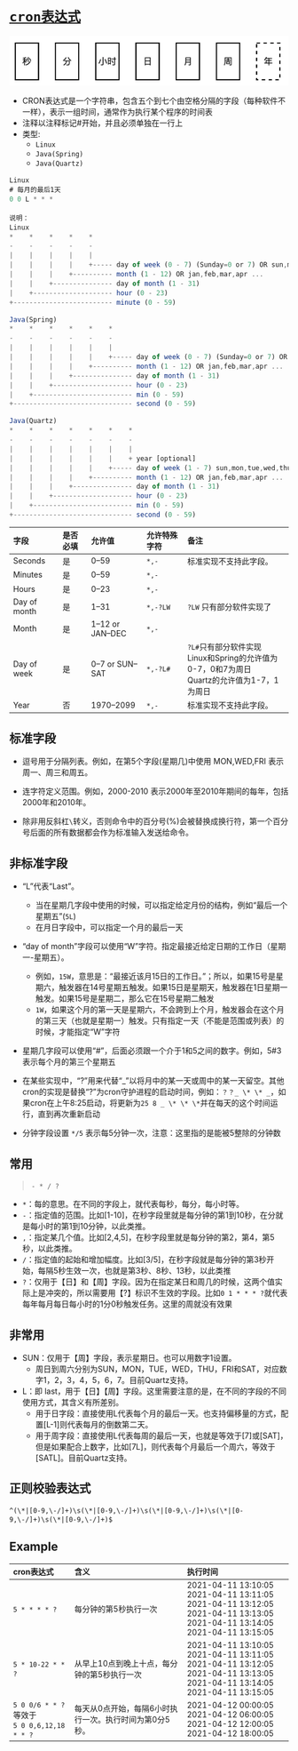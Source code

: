 # [`cron表达式`](/)

![](./.assets/cron表达式-2024-03-15-10-20-54.png)

- CRON表达式是一个字符串，包含五个到七个由空格分隔的字段（每种软件不一样），表示一组时间，通常作为执行某个程序的时间表
- 注释以注释标记#开始，并且必须单独在一行上
- 类型:
  - `Linux`
  - `Java(Spring)`
  - `Java(Quartz)`

```js
Linux
# 每月的最后1天
0 0 L * * *

说明：
Linux
*    *    *    *    *
-    -    -    -    -
|    |    |    |    |
|    |    |    |    +----- day of week (0 - 7) (Sunday=0 or 7) OR sun,mon,tue,wed,thu,fri,sat
|    |    |    +---------- month (1 - 12) OR jan,feb,mar,apr ...
|    |    +--------------- day of month (1 - 31)
|    +-------------------- hour (0 - 23)
+------------------------- minute (0 - 59)
```

```js
Java(Spring)
*    *    *    *    *    *
-    -    -    -    -    -
|    |    |    |    |    |
|    |    |    |    |    +----- day of week (0 - 7) (Sunday=0 or 7) OR sun,mon,tue,wed,thu,fri,sat
|    |    |    |    +---------- month (1 - 12) OR jan,feb,mar,apr ...
|    |    |    +--------------- day of month (1 - 31)
|    |    +-------------------- hour (0 - 23)
|    +------------------------- min (0 - 59)
+------------------------------ second (0 - 59)
```

```js
Java(Quartz)
*    *    *    *    *    *    *
-    -    -    -    -    -    -
|    |    |    |    |    |    |
|    |    |    |    |    |    + year [optional]
|    |    |    |    |    +----- day of week (1 - 7) sun,mon,tue,wed,thu,fri,sat
|    |    |    |    +---------- month (1 - 12) OR jan,feb,mar,apr ...
|    |    |    +--------------- day of month (1 - 31)
|    |    +-------------------- hour (0 - 23)
|    +------------------------- min (0 - 59)
+------------------------------ second (0 - 59)
```

| 字段         | 是否必填 | 允许值          | 允许特殊字符 | 备注                                                                                                 |
| :----------- | :------- | :-------------- | :----------- | :--------------------------------------------------------------------------------------------------- |
| Seconds      | 是       | 0–59            | `*,-`        | 标准实现不支持此字段。                                                                               |
| Minutes      | 是       | 0–59            | `*,-`        |
| Hours        | 是       | 0–23            | `*,-`        |
| Day of month | 是       | 1–31            | `*,-?LW`     | `?LW` 只有部分软件实现了                                                                             |
| Month        | 是       | 1–12 or JAN–DEC | `*,-`        |
| Day of week  | 是       | 0–7 or SUN–SAT  | `*,-?L#`     | `?L#`只有部分软件实现<br/> Linux和Spring的允许值为0-7，0和7为周日 <br/> Quartz的允许值为1-7，1为周日 |
| Year         | 否       | 1970–2099       | `*,-`        | 标准实现不支持此字段。                                                                               |

## 标准字段

- 逗号用于分隔列表。例如，在第5个字段(星期几)中使用 MON,WED,FRI 表示周一、周三和周五。

- 连字符定义范围。例如，2000-2010 表示2000年至2010年期间的每年，包括2000年和2010年。

- 除非用反斜杠`\`转义，否则命令中的百分号(%)会被替换成换行符，第一个百分号后面的所有数据都会作为标准输入发送给命令。

## 非标准字段

- “L”代表“Last”。

  - 当在星期几字段中使用的时候，可以指定给定月份的结构，例如“最后一个星期五”(`5L`)
  - 在月日字段中，可以指定一个月的最后一天

- “day of month”字段可以使用“W”字符。指定最接近给定日期的工作日（星期一-星期五）。

  - 例如，`15W`，意思是：“最接近该月15日的工作日。”；所以，如果15号是星期六，触发器在14号星期五触发。如果15日是星期天，触发器在1日星期一触发。如果15号是星期二，那么它在15号星期二触发
  - `1W`，如果这个月的第一天是星期六，不会跨到上个月，触发器会在这个月的第三天（也就是星期一）触发。只有指定一天（不能是范围或列表）的时候，才能指定“W”字符

- 星期几字段可以使用“#”，后面必须跟一个介于1和5之间的数字。例如，5#3表示每个月的第三个星期五

- 在某些实现中，“?”用来代替“_”以将月中的某一天或周中的某一天留空。其他cron的实现是替换“?”为cron守护进程的启动时间，例如：`？？_ \* \* _`，如果cron在上午8:25启动，将更新为`25 8 _ \* \* \*`并在每天的这个时间运行，直到再次重新启动

- 分钟字段设置 `*/5` 表示每5分钟一次，注意：这里指的是能被5整除的分钟数

## 常用

> `- * / ?`

- `*`：每的意思。在不同的字段上，就代表每秒，每分，每小时等。
- `-`：指定值的范围。比如[1-10]，在秒字段里就是每分钟的第1到10秒，在分就是每小时的第1到10分钟，以此类推。
- `,`：指定某几个值。比如[2,4,5]，在秒字段里就是每分钟的第2，第4，第5秒，以此类推。
- `/`：指定值的起始和增加幅度。比如[3/5]，在秒字段就是每分钟的第3秒开始，每隔5秒生效一次，也就是第3秒、8秒、13秒，以此类推
- `?`：仅用于【日】和【周】字段。因为在指定某日和周几的时候，这两个值实际上是冲突的，所以需要用【?】标识不生效的字段。比如`0 1 * * * ?`就代表每年每月每日每小时的1分0秒触发任务。这里的周就没有效果

## 非常用

- SUN：仅用于【周】字段，表示星期日。也可以用数字1设置。
  - 周日到周六分别为SUN，MON，TUE，WED，THU，FRI和SAT，对应数字1，2，3，4，5，6，7。目前Quartz支持。
- L：即 last，用于【日】【周】字段。这里需要注意的是，在不同的字段的不同使用方式，其含义有所差别。
  - 用于日字段：直接使用L代表每个月的最后一天。也支持偏移量的方式，配置[L-1]则代表每月的倒数第二天。
  - 用于周字段：直接使用L代表每周的最后一天，也就是等效于[7]或[SAT]，但是如果配合上数字，比如[7L]，则代表每个月最后一个周六，等效于[SATL]。目前Quartz支持。

## 正则校验表达式

```shell
^(\*|[0-9,\-/]+)\s(\*|[0-9,\-/]+)\s(\*|[0-9,\-/]+)\s(\*|[0-9,\-/]+)\s(\*|[0-9,\-/]+)$
```

## Example

| cron表达式                                            | 含义                                                   | 执行时间                                                                                                                                           |
| :---------------------------------------------------- | :----------------------------------------------------- | :------------------------------------------------------------------------------------------------------------------------------------------------- |
| `5 * * * * ?`                                         | 每分钟的第5秒执行一次                                  | 2021-04-11 13:10:05 <br/>2021-04-11 13:11:05 <br/> 2021-04-11 13:12:05 <br/> 2021-04-11 13:13:05<br/> 2021-04-11 13:14:05 <br/>2021-04-11 13:15:05 |
| `5 * 10-22 * * ?`                                     | 从早上10点到晚上十点，每分钟的第5秒执行一次            | 2021-04-11 13:10:05 2021-04-11 13:11:05<br/>2021-04-11 13:12:05<br/>2021-04-11 13:13:05<br/>2021-04-11 13:14:05<br/>2021-04-11 13:15:05            |
| `5 0 0/6 * * ?` <br/>等效于<br/>`5 0 0,6,12,18 * * ?` | 每天从0点开始，每隔6小时执行一次。执行时间为第0分5秒。 | 2021-04-12 00:00:05 <br/> 2021-04-12 06:00:05<br/>2021-04-12 12:00:05<br/>2021-04-12 18:00:05                                                      |
